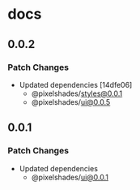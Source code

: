 # docs

## 0.0.2

### Patch Changes

- Updated dependencies [14dfe06]
  - @pixelshades/styles@0.0.1
  - @pixelshades/ui@0.0.5

## 0.0.1

### Patch Changes

- Updated dependencies
  - @pixelshades/ui@0.0.1
